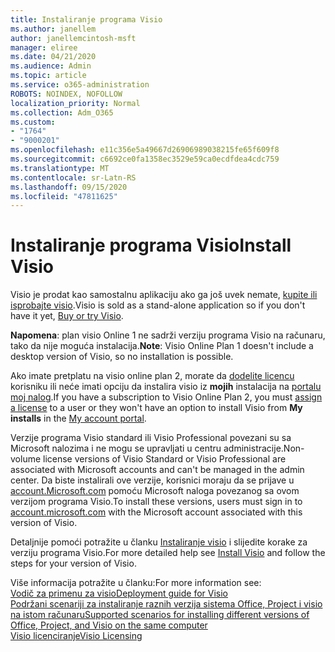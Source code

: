 ```yaml
---
title: Instaliranje programa Visio
ms.author: janellem
author: janellemcintosh-msft
manager: eliree
ms.date: 04/21/2020
ms.audience: Admin
ms.topic: article
ms.service: o365-administration
ROBOTS: NOINDEX, NOFOLLOW
localization_priority: Normal
ms.collection: Adm_O365
ms.custom:
- "1764"
- "9000201"
ms.openlocfilehash: e11c356e5a49667d26906989038215fe65f609f8
ms.sourcegitcommit: c6692ce0fa1358ec3529e59ca0ecdfdea4cdc759
ms.translationtype: MT
ms.contentlocale: sr-Latn-RS
ms.lasthandoff: 09/15/2020
ms.locfileid: "47811625"
---
```

# <a name="install-visio"></a><span data-ttu-id="e3bf8-102">Instaliranje programa Visio</span><span class="sxs-lookup"><span data-stu-id="e3bf8-102">Install Visio</span></span>

<span data-ttu-id="e3bf8-103">Visio je prodat kao samostalnu aplikaciju ako ga još uvek nemate, [kupite ili isprobajte visio](https://products.office.com/visio).</span><span class="sxs-lookup"><span data-stu-id="e3bf8-103">Visio is sold as a stand-alone application so if you don't have it yet, [Buy or try Visio](https://products.office.com/visio).</span></span> 

<span data-ttu-id="e3bf8-104">**Napomena**: plan visio Online 1 ne sadrži verziju programa Visio na računaru, tako da nije moguća instalacija.</span><span class="sxs-lookup"><span data-stu-id="e3bf8-104">**Note**: Visio Online Plan 1 doesn't include a desktop version of Visio, so no installation is possible.</span></span>

<span data-ttu-id="e3bf8-105">Ako imate pretplatu na visio online plan 2, morate da [dodelite licencu](https://docs.microsoft.com/microsoft-365/admin/add-users/add-users) korisniku ili neće imati opciju da instalira visio iz **mojih** instalacija na [portalu moj nalog](https://portal.office.com/account#installs).</span><span class="sxs-lookup"><span data-stu-id="e3bf8-105">If you have a subscription to Visio Online Plan 2, you must [assign a license](https://docs.microsoft.com/microsoft-365/admin/add-users/add-users) to a user or they won't have an option to install Visio from **My installs** in the [My account portal](https://portal.office.com/account#installs).</span></span> 

<span data-ttu-id="e3bf8-106">Verzije programa Visio standard ili Visio Professional povezani su sa Microsoft nalozima i ne mogu se upravljati u centru administracije.</span><span class="sxs-lookup"><span data-stu-id="e3bf8-106">Non-volume license versions of Visio Standard or Visio Professional are associated with Microsoft accounts and can't be managed in the admin center.</span></span> <span data-ttu-id="e3bf8-107">Da biste instalirali ove verzije, korisnici moraju da se prijave u [account.Microsoft.com](https://account.microsoft.com) pomoću Microsoft naloga povezanog sa ovom verzijom programa Visio.</span><span class="sxs-lookup"><span data-stu-id="e3bf8-107">To install these versions, users must sign in to [account.microsoft.com](https://account.microsoft.com) with the Microsoft account associated with this version of Visio.</span></span>

<span data-ttu-id="e3bf8-108">Detaljnije pomoći potražite u članku [Instaliranje visio](https://support.office.com/article/f98f21e3-aa02-4827-9167-ddab5b025710?wt.mc_id=OfficeAdm_ClientDIA_Alchemy1764) i slijedite korake za verziju programa Visio.</span><span class="sxs-lookup"><span data-stu-id="e3bf8-108">For more detailed help see [Install Visio](https://support.office.com/article/f98f21e3-aa02-4827-9167-ddab5b025710?wt.mc_id=OfficeAdm_ClientDIA_Alchemy1764) and follow the steps for your version of Visio.</span></span>

<span data-ttu-id="e3bf8-109">Više informacija potražite u članku:</span><span class="sxs-lookup"><span data-stu-id="e3bf8-109">For more information see:</span></span><br>
[<span data-ttu-id="e3bf8-110">Vodič za primenu za visio</span><span class="sxs-lookup"><span data-stu-id="e3bf8-110">Deployment guide for Visio</span></span>](https://docs.microsoft.com/deployoffice/deployment-guide-for-visio)<br>
[<span data-ttu-id="e3bf8-111">Podržani scenariji za instaliranje raznih verzija sistema Office, Project i visio na istom računaru</span><span class="sxs-lookup"><span data-stu-id="e3bf8-111">Supported scenarios for installing different versions of Office, Project, and Visio on the same computer</span></span>](https://docs.microsoft.com/deployoffice/install-different-office-visio-and-project-versions-on-the-same-computer)<br>
[<span data-ttu-id="e3bf8-112">Visio licenciranje</span><span class="sxs-lookup"><span data-stu-id="e3bf8-112">Visio Licensing</span></span>](https://products.office.com/visio/microsoft-visio-volume-licensing-visio-for-multiple-users)
